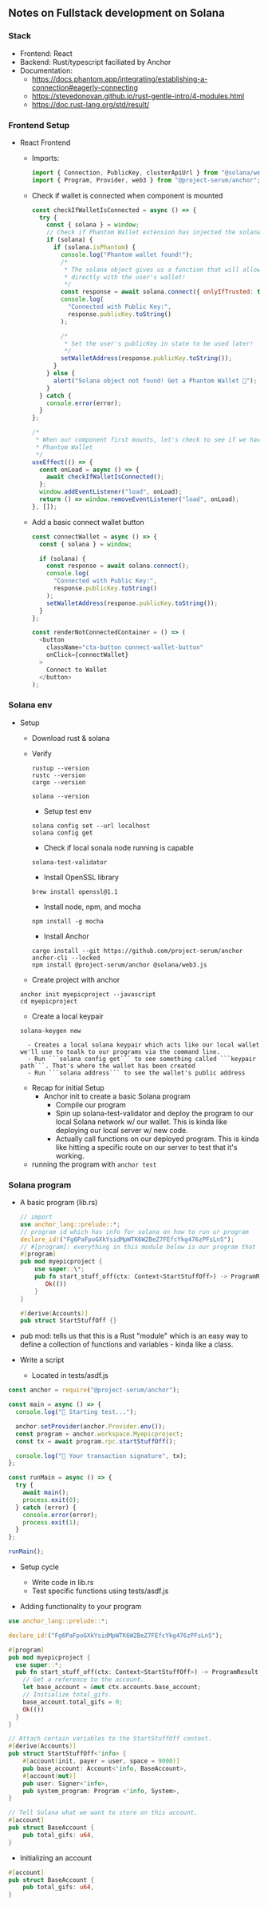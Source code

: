 ## Notes on Fullstack development on Solana

### Stack

- Frontend: React
- Backend: Rust/typescript faciliated by Anchor
- Documentation:
  - https://docs.phantom.app/integrating/establishing-a-connection#eagerly-connecting
  - https://stevedonovan.github.io/rust-gentle-intro/4-modules.html
  - https://doc.rust-lang.org/std/result/

### Frontend Setup

- React Frontend

  - Imports:

    ```javascript
    import { Connection, PublicKey, clusterApiUrl } from "@solana/web3.js";
    import { Program, Provider, web3 } from "@project-serum/anchor";
    ```

  - Check if wallet is connected when component is mounted

    ```javascript
    const checkIfWalletIsConnected = async () => {
      try {
        const { solana } = window;
        // Check if Phantom Wallet extension has injected the solana object
        if (solana) {
          if (solana.isPhantom) {
            console.log("Phantom wallet found!");
            /*
             * The solana object gives us a function that will allow us to connect
             * directly with the user's wallet!
             */
            const response = await solana.connect({ onlyIfTrusted: true });
            console.log(
              "Connected with Public Key:",
              response.publicKey.toString()
            );

            /*
             * Set the user's publicKey in state to be used later!
             */
            setWalletAddress(response.publicKey.toString());
          }
        } else {
          alert("Solana object not found! Get a Phantom Wallet 👻");
        }
      } catch {
        console.error(error);
      }
    };

    /*
     * When our component first mounts, let's check to see if we have a connected
     * Phantom Wallet
     */
    useEffect(() => {
      const onLoad = async () => {
        await checkIfWalletIsConnected();
      };
      window.addEventListener("load", onLoad);
      return () => window.removeEventListener("load", onLoad);
    }, []);
    ```

  - Add a basic connect wallet button

    ```javascript
    const connectWallet = async () => {
      const { solana } = window;

      if (solana) {
        const response = await solana.connect();
        console.log(
          "Connected with Public Key:",
          response.publicKey.toString()
        );
        setWalletAddress(response.publicKey.toString());
      }
    };

    const renderNotConnectedContainer = () => (
      <button
        className="cta-button connect-wallet-button"
        onClick={connectWallet}
      >
        Connect to Wallet
      </button>
    );
    ```

### Solana env

- Setup

  - Download rust & solana
  - Verify

    ```
    rustup --version
    rustc --version
    cargo --version

    solana --version
    ```

    - Setup test env

    ```
    solana config set --url localhost
    solana config get
    ```

    - Check if local sonala node running is capable

    ```
    solana-test-validator
    ```

    - Install OpenSSL library

    ```
    brew install openssl@1.1
    ```

    - Install node, npm, and mocha

    ```
    npm install -g mocha
    ```

    - Install Anchor

    ```
    cargo install --git https://github.com/project-serum/anchor anchor-cli --locked
    npm install @project-serum/anchor @solana/web3.js
    ```

  - Create project with anchor

  ```
  anchor init myepicproject --javascript
  cd myepicproject
  ```

  - Create a local keypair

  ```
  solana-keygen new
  ```

        - Creates a local solana keypair which acts like our local wallet we'll use to toalk to our programs via the command line.
        - Run ```solana config get``` to see something called ```keypair path```. That's where the wallet has been created
        - Run ```solana address``` to see the wallet's public address

  - Recap for initial Setup
    - Anchor init to create a basic Solana program
      - Compile our program
      - Spin up solana-test-validator and deploy the program to our local Solana network w/ our wallet. This is kinda like deploying our local server w/ new code.
      - Actually call functions on our deployed program. This is kinda like hitting a specific route on our server to test that it's working.
  - running the program with `anchor test`

### Solana program

- A basic program (lib.rs)

  ```rust
  // import
  use anchor_lang::prelude::*;
  // program id which has info for solana on how to run ur program
  declare_id!("Fg6PaFpoGXkYsidMpWTK6W2BeZ7FEfcYkg476zPFsLnS");
  // #[program]: everything in this module below is our program that we want to create handlers for that otherpeople can call
  #[program]
  pub mod myepicproject {
      use super::\*;
      pub fn start_stuff_off(ctx: Context<StartStuffOff>) -> ProgramResult {
         Ok(())
      }
  }

  #[derive(Accounts)]
  pub struct StartStuffOff {}
  ```

- pub mod: tells us that this is a Rust "module" which is an easy way to define a collection of functions and variables - kinda like a class.

- Write a script
  - Located in tests/asdf.js

```javascript
const anchor = require("@project-serum/anchor");

const main = async () => {
  console.log("🚀 Starting test...");

  anchor.setProvider(anchor.Provider.env());
  const program = anchor.workspace.Myepicproject;
  const tx = await program.rpc.startStuffOff();

  console.log("📝 Your transaction signature", tx);
};

const runMain = async () => {
  try {
    await main();
    process.exit(0);
  } catch (error) {
    console.error(error);
    process.exit(1);
  }
};

runMain();
```

- Setup cycle

  - Write code in lib.rs
  - Test specific functions using tests/asdf.js

- Adding functionality to your program

```rust
use anchor_lang::prelude::*;

declare_id!("Fg6PaFpoGXkYsidMpWTK6W2BeZ7FEfcYkg476zPFsLnS");

#[program]
pub mod myepicproject {
  use super::*;
  pub fn start_stuff_off(ctx: Context<StartStuffOff>) -> ProgramResult {
    // Get a reference to the account.
    let base_account = &mut ctx.accounts.base_account;
    // Initialize total_gifs.
    base_account.total_gifs = 0;
    Ok(())
  }
}

// Attach certain variables to the StartStuffOff context.
#[derive(Accounts)]
pub struct StartStuffOff<'info> {
    #[account(init, payer = user, space = 9000)]
    pub base_account: Account<'info, BaseAccount>,
    #[account(mut)]
    pub user: Signer<'info>,
    pub system_program: Program <'info, System>,
}

// Tell Solana what we want to store on this account.
#[account]
pub struct BaseAccount {
    pub total_gifs: u64,
}
```

- Initializing an account

```rust
#[account]
pub struct BaseAccount {
    pub total_gifs: u64,
}
```
